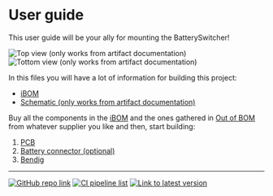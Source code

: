 
# User guide

This user guide will be your ally for mounting the BatterySwitcher!

![Top view (only works from artifact documentation)](top.png)
![Tottom view (only works from artifact documentation)](bottom.png)

In  this files you will have a lot of information for building this project:

* [iBOM](ibom.html)
* [Schematic (only works from artifact documentation)](schematic.pdf)

Buy all the components in the [iBOM](ibom.html) and the ones gathered in [Out of BOM](out-of-bom.md) from whatever supplier you like and then, start building:

1. [PCB](mounting/pcb.md)
2. [Battery connector (optional)](mounting/battery-connector.md)
3. [Bendig](mounting/bending.md)

---

[![GitHub repo link](https://img.shields.io/badge/GitHub-100000?logo=github)](https://github.com/Supermanuu/BatterySwitcher)
[![CI pipeline list](https://github.com/Supermanuu/BatterySwitcher/actions/workflows/release.yml/badge.svg?branch=main)](https://github.com/Supermanuu/BatterySwitcher/actions/workflows/release.yml)
[![Link to latest version](https://img.shields.io/badge/latest-version-blue)](https://github.com/Supermanuu/BatterySwitcher/releases/latest)
